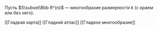 Пусть $S\subset\Bbb R^{n}$ — многообразие размерности $k$ (с краем или без него).

[[Гладкая карта]]
[[Гладкий атлас]]
[[Гладкое многообразие]]